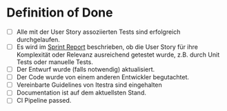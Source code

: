 # Definition of Done

- [ ] Alle mit der User Story assoziierten Tests sind erfolgreich durchgelaufen.
- [ ] Es wird im [Sprint Report](./Sprint.Report.md) beschrieben, ob die User Story für ihre Komplexität oder Relevanz ausreichend getestet wurde, z.B. durch Unit Tests oder manuelle Tests.
- [ ] Der Entwurf wurde (falls notwendig) aktualisiert.
- [ ] Der Code wurde von einem anderen Entwickler begutachtet.
- [ ] Vereinbarte Guidelines von Itestra sind eingehalten 
- [ ] Documentation ist auf dem aktuellsten Stand.
- [ ] CI Pipeline passed.
